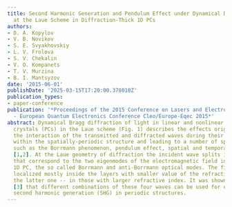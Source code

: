 ```yaml
---
title: Second Harmonic Generation and Pendulum Effect under Dynamical Diffraction
  at the Laue Scheme in Diffraction-Thick 1D PCs
authors:
- D. A. Kopylov
- V. B. Novikov
- S. E. Svyakhovskiy
- L. V. Frolova
- S. V. Chekalin
- V. O. Kompanets
- T. V. Murzina
- B. I. Mantsyzov
date: '2015-06-01'
publishDate: '2025-03-15T17:20:00.378018Z'
publication_types:
- paper-conference
publication: '*Proceedings of the 2015 Conference on Lasers and Electro-optics/Europe
  - European Quantum Electronics Conference Cleo/Europe-Eqec 2015*'
abstract: Dynamical Bragg diffraction of light in linear and nonlinear 1D photonic
  crystals (PCs) in the Laue scheme (Fig. 1) describes the effects originating from
  the interaction of the transmitted and diffracted waves during their propagation
  within the spatially-periodic structure and leading to a number of specific effects,
  such as the Borrmann phenomenon, pendulum effect, spatial and temporal pulse splitting
  [1,2]. At the Laue geometry of diffraction the incident wave splits into four waves
  that correspond to the two eigenmodes of the electromagnetic field inside a multilayer
  1D PC, the so called Borrmann and anti-Borrmann optical modes. The first one is
  localized mostly inside the layers with smaller value of the refractive index, while
  the latter one -- in those with larger refractive index. It was shown theoretically
  [3] that different combinations of these four waves can be used for effective phase-matching
  second harmonic generation (SHG) in periodic structures.
---
```

